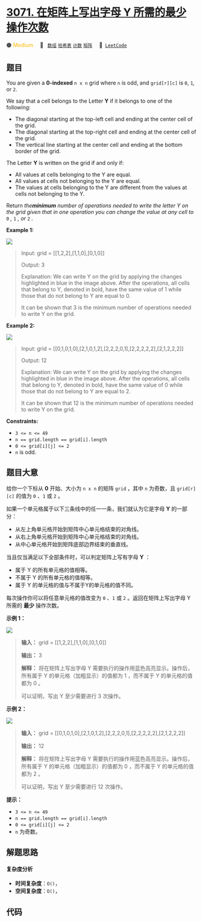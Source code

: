 # [3071. 在矩阵上写出字母 Y 所需的最少操作次数](https://leetcode.com/problems/minimum-operations-to-write-the-letter-y-on-a-grid)

🟠 <font color=#ffb800>Medium</font>&emsp; 🔖&ensp; [`数组`](/outline/tag/array.md) [`哈希表`](/outline/tag/hash-table.md) [`计数`](/outline/tag/counting.md) [`矩阵`](/outline/tag/matrix.md)&emsp; 🔗&ensp;[`LeetCode`](https://leetcode.com/problems/minimum-operations-to-write-the-letter-y-on-a-grid)

## 题目

You are given a **0-indexed** `n x n` grid where `n` is odd, and `grid[r][c]`
is `0`, `1`, or `2`.

We say that a cell belongs to the Letter **Y** if it belongs to one of the
following:

  * The diagonal starting at the top-left cell and ending at the center cell of the grid.
  * The diagonal starting at the top-right cell and ending at the center cell of the grid.
  * The vertical line starting at the center cell and ending at the bottom border of the grid.

The Letter **Y** is written on the grid if and only if:

  * All values at cells belonging to the Y are equal.
  * All values at cells not belonging to the Y are equal.
  * The values at cells belonging to the Y are different from the values at cells not belonging to the Y.

Return _the**minimum** number of operations needed to write the letter Y on
the grid given that in one operation you can change the value at any cell to_
`0` _,_ `1` _,_ _or_ `2` _._



**Example 1:**

![](https://assets.leetcode.com/uploads/2024/01/22/y2.png)

> Input: grid = [[1,2,2],[1,1,0],[0,1,0]]
> 
> Output: 3
> 
> Explanation: We can write Y on the grid by applying the changes highlighted in blue in the image above. After the operations, all cells that belong to Y, denoted in bold, have the same value of 1 while those that do not belong to Y are equal to 0.
> 
> It can be shown that 3 is the minimum number of operations needed to write Y on the grid.

**Example 2:**

![](https://assets.leetcode.com/uploads/2024/01/22/y3.png)

> Input: grid = [[0,1,0,1,0],[2,1,0,1,2],[2,2,2,0,1],[2,2,2,2,2],[2,1,2,2,2]]
> 
> Output: 12
> 
> Explanation: We can write Y on the grid by applying the changes highlighted in blue in the image above. After the operations, all cells that belong to Y, denoted in bold, have the same value of 0 while those that do not belong to Y are equal to 2. 
> 
> It can be shown that 12 is the minimum number of operations needed to write Y on the grid.



**Constraints:**

  * `3 <= n <= 49 `
  * `n == grid.length == grid[i].length`
  * `0 <= grid[i][j] <= 2`
  * `n` is odd.


## 题目大意

给你一个下标从 **0** 开始、大小为 `n x n` 的矩阵 `grid` ，其中 `n` 为奇数，且 `grid[r][c]` 的值为 `0`
、`1` 或 `2` 。

如果一个单元格属于以下三条线中的任一一条，我们就认为它是字母 **Y** 的一部分：

  * 从左上角单元格开始到矩阵中心单元格结束的对角线。
  * 从右上角单元格开始到矩阵中心单元格结束的对角线。
  * 从中心单元格开始到矩阵底部边界结束的垂直线。

当且仅当满足以下全部条件时，可以判定矩阵上写有字母 **Y** ：

  * 属于 Y 的所有单元格的值相等。
  * 不属于 Y 的所有单元格的值相等。
  * 属于 Y 的单元格的值与不属于Y的单元格的值不同。

每次操作你可以将任意单元格的值改变为 `0` 、`1` 或 `2` 。返回在矩阵上写出字母 Y 所需的 **最少** 操作次数。



**示例 1：**

![](https://assets.leetcode.com/uploads/2024/01/22/y2.png)

> 
> 
> 
> 
> 
> **输入：** grid = [[1,2,2],[1,1,0],[0,1,0]]
> 
> **输出：** 3
> 
> **解释：** 将在矩阵上写出字母 Y 需要执行的操作用蓝色高亮显示。操作后，所有属于 Y 的单元格（加粗显示）的值都为 1 ，而不属于 Y 的单元格的值都为 0 。
> 
> 可以证明，写出 Y 至少需要进行 3 次操作。
> 
> 

**示例 2：**

![](https://assets.leetcode.com/uploads/2024/01/22/y3.png)

> 
> 
> 
> 
> 
> **输入：** grid = [[0,1,0,1,0],[2,1,0,1,2],[2,2,2,0,1],[2,2,2,2,2],[2,1,2,2,2]]
> 
> **输出：** 12
> 
> **解释：** 将在矩阵上写出字母 Y 需要执行的操作用蓝色高亮显示。操作后，所有属于 Y 的单元格（加粗显示）的值都为 0 ，而不属于 Y 的单元格的值都为 2 。
> 
> 可以证明，写出 Y 至少需要进行 12 次操作。
> 
> 



**提示：**

  * `3 <= n <= 49`
  * `n == grid.length == grid[i].length`
  * `0 <= grid[i][j] <= 2`
  * `n` 为奇数。


## 解题思路

#### 复杂度分析

- **时间复杂度**：`O()`，
- **空间复杂度**：`O()`，

## 代码

```javascript

```